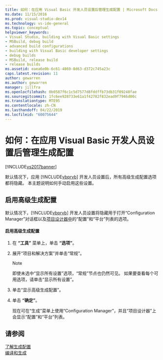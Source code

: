 ```yaml
---
title: 如何：在应用 Visual Basic 开发人员设置后管理生成配置 | Microsoft Docs
ms.date: 11/15/2016
ms.prod: visual-studio-dev14
ms.technology: vs-ide-general
ms.topic: conceptual
helpviewer_keywords:
- Visual Studio, building with Visual Basic settings
- MSBuild, debug build
- advanced build configurations
- building with Visual Basic developer settings
- debug builds
- MSBuild, release build
- release builds
ms.assetid: eaea6e0b-6c61-4869-8d63-d372c745a23c
caps.latest.revision: 11
author: gewarren
ms.author: gewarren
manager: jillfra
ms.openlocfilehash: 0b0587f6c1c5d7577d8fddffb73db31f09248fae
ms.sourcegitcommit: 1fc6ee928733e61a1f42782f832ead9f7946d00c
ms.translationtype: MTE95
ms.contentlocale: zh-CN
ms.lasthandoff: 04/22/2019
ms.locfileid: "60075644"
---
```

# <a name="how-to-manage-build-configurations-with-visual-basic-developer-settings-applied"></a>如何：在应用 Visual Basic 开发人员设置后管理生成配置
[!INCLUDE[vs2017banner](../includes/vs2017banner.md)]

默认情况下，应用 [!INCLUDE[vbprvb](../includes/vbprvb-md.md)] 开发人员设置后，所有高级生成配置选项都将隐藏。 本主题说明如何手动启用这些设置。  
  
## <a name="enabling-advanced-build-configurations"></a>启用高级生成配置  
 默认情况下，[!INCLUDE[vbprvb](../includes/vbprvb-md.md)] 开发人员设置将隐藏用于打开“Configuration Manager”对话框以及[项目设计器中](http://msdn.microsoft.com/898dd854-c98d-430c-ba1b-a913ce3c73d7)的“配置”和“平台”列表的选项。  
  
#### <a name="to-enable-advanced-build-configurations"></a>启用高级生成配置  
  
1. 在 **“工具”** 菜单上，单击 **“选项”**。  
  
2. 展开“项目和解决方案”并单击“常规”。  
  
    > [!NOTE]
    >  即使未选中“显示所有设置”选项，“常规”节点也仍然可见。 如果要查看每个可用选项，请单击“显示所有设置”。  
  
3. 单击“显示高级生成配置”。  
  
4. 单击 **“确定”**。  
  
     现在可在“生成”菜单上使用“Configuration Manager”，并且“项目设计器”上会显示“配置”和“平台”列表。  
  
## <a name="see-also"></a>请参阅  
 [了解生成配置](../ide/understanding-build-configurations.md)   
 [编译和生成](../ide/compiling-and-building-in-visual-studio.md)
